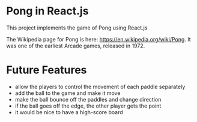 # Pong in React.js

This project implements the game of Pong using React.js

The Wikipedia page for Pong is here: https://en.wikipedia.org/wiki/Pong. It was
one of the earliest Arcade games, released in 1972.

# Future Features

- allow the players to control the movement of each paddle separately
- add the ball to the game and make it move
- make the ball bounce off the paddles and change direction
- if the ball goes off the edge, the other player gets the point
- it would be nice to have a high-score board
